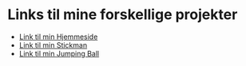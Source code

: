 # Links til mine forskellige projekter
- [Link til min Hjemmeside](Hjemmeside/) 
- [Link til min Stickman](Stickman/)
- [Link til min Jumping Ball](Jumping_ball/)
